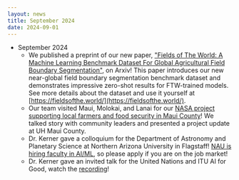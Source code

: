```yaml
---
layout: news
title: September 2024
date: 2024-09-01
---
```


- September 2024
    - We published a preprint of our new paper, ["Fields of The World: A Machine Learning Benchmark Dataset For Global Agricultural Field Boundary Segmentation"](https://fieldsofthe.world/paper.html), on Arxiv! This paper introduces our new near-global field boundary segmentation benchmark dataset and demonstrates impressive zero-shot results for FTW-trained models. See more details about the dataset and use it yourself at [https://fieldsofthe.world/](https://fieldsofthe.world/).
    - Our team visited Maui, Molokai, and Lanai for our [NASA project supporting local farmers and food security in Maui County](https://news.asu.edu/20230303-solutions-asu-researcher-combats-food-insecurity-ai)! We talked story with community leaders and presented a project update at UH Maui County.
    -  Dr. Kerner gave a colloquium for the Department of Astronomy and Planetary Science at Northern Arizona University in Flagstaff! [NAU is hiring faculty in AI/ML](https://hr.peoplesoft.nau.edu/psp/ph92prta/EMPLOYEE/HRMS/c/HRS_HRAM.HRS_APP_SCHJOB.GBL?Page=HRS_APP_JBPST&Action=U&FOCUS=Applicant&SiteId=2&JobOpeningId=607781&PostingSeq=1), so please apply if you are on the job market! 
    -  Dr. Kerner gave an invited talk for the United Nations and ITU AI for Good, watch the [recording](https://aiforgood.itu.int/event/harnessing-machine-learning-and-satellite-data-for-planetary-scale-impact/)!